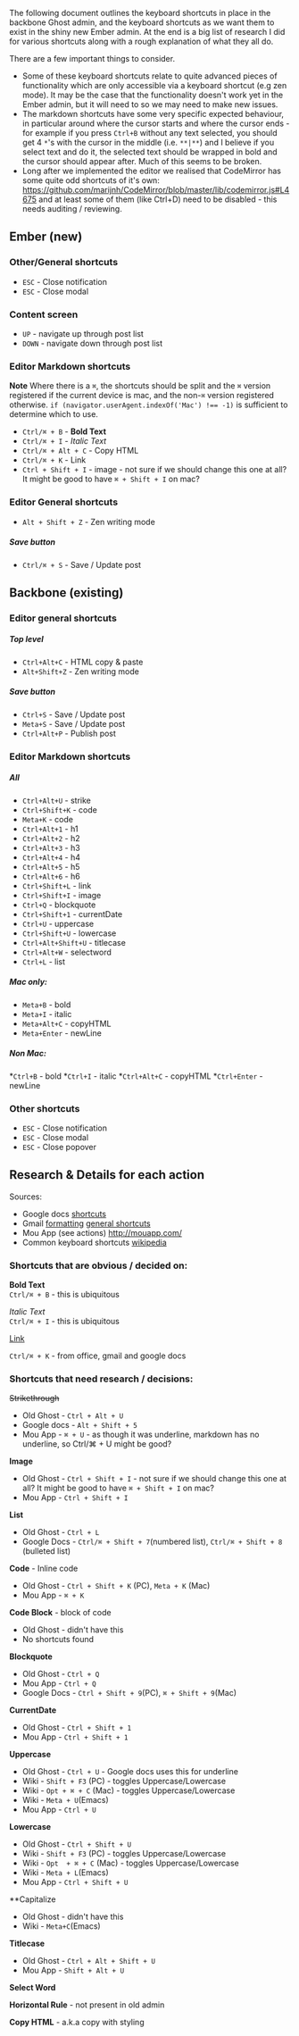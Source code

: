 The following document outlines the keyboard shortcuts in place in the backbone Ghost admin, and the keyboard shortcuts as we want them to exist in the shiny new Ember admin. At the end is a big list of research I did for various shortcuts along with a rough explanation of what they all do.

There are a few important things to consider. 
 * Some of these keyboard shortcuts relate to quite advanced pieces of functionality which are only accessible via a keyboard shortcut (e.g zen mode). It may be the case that the functionality doesn't work yet in the Ember admin, but it will need to so we may need to make new issues.
 * The markdown shortcuts have some very specific expected behaviour, in particular around where the cursor starts and where the cursor ends - for example if you press `Ctrl+B` without any text selected, you should get 4 `*`'s with the cursor in the middle (i.e. `**|**`) and I believe if you select text and do it, the selected text should be wrapped in bold and the cursor should appear after. Much of this seems to be broken.
 * Long after we implemented the editor we realised that CodeMirror has some quite odd shortcuts of it's own: https://github.com/marijnh/CodeMirror/blob/master/lib/codemirror.js#L4675 and at least some of them (like Ctrl+D) need to be disabled - this needs auditing / reviewing.

## Ember (new)

### Other/General shortcuts
* `ESC` - Close notification
* `ESC` - Close modal

### Content screen

* `UP` - navigate up through post list
* `DOWN` - navigate down through post list

### Editor Markdown shortcuts
**Note** Where there is a `⌘`, the shortcuts should be split and the `⌘` version registered if the current device is mac, and the non-`⌘` version registered otherwise. `if (navigator.userAgent.indexOf('Mac') !== -1)` is sufficient to determine which to use.

* `Ctrl/⌘ + B` - **Bold Text** 
* `Ctrl/⌘ + I` - *Italic Text*
* `Ctrl/⌘ + Alt + C` - Copy HTML
* `Ctrl/⌘ + K` - Link
* `Ctrl + Shift + I` - image - not sure if we should change this one at all? It might be good to have `⌘ + Shift + I` on mac?


### Editor General shortcuts 
* `Alt + Shift + Z` - Zen writing mode

##### Save button 
* `Ctrl/⌘ + S` - Save / Update post


## Backbone (existing)

### Editor general shortcuts
##### Top level
* `Ctrl+Alt+C` - HTML copy & paste
* `Alt+Shift+Z` - Zen writing mode
##### Save button 
* `Ctrl+S` - Save / Update post
* `Meta+S` - Save / Update post
* `Ctrl+Alt+P` - Publish post

### Editor Markdown shortcuts
##### All
* `Ctrl+Alt+U` - strike
* `Ctrl+Shift+K` - code
* `Meta+K` - code
* `Ctrl+Alt+1` - h1
* `Ctrl+Alt+2` - h2
* `Ctrl+Alt+3` - h3
* `Ctrl+Alt+4` - h4
* `Ctrl+Alt+5` - h5
* `Ctrl+Alt+6` - h6
* `Ctrl+Shift+L` - link
* `Ctrl+Shift+I` - image
* `Ctrl+Q` - blockquote
* `Ctrl+Shift+1` - currentDate
* `Ctrl+U` - uppercase
* `Ctrl+Shift+U` - lowercase
* `Ctrl+Alt+Shift+U` - titlecase
* `Ctrl+Alt+W` - selectword
* `Ctrl+L` - list

##### Mac only:
* `Meta+B` - bold
* `Meta+I` - italic
* `Meta+Alt+C` - copyHTML
* `Meta+Enter` - newLine

##### Non Mac:
*`Ctrl+B` - bold
*`Ctrl+I` - italic
*`Ctrl+Alt+C` - copyHTML
*`Ctrl+Enter` - newLine

### Other shortcuts
* `ESC` - Close notification
* `ESC` - Close modal
* `ESC` - Close popover


## Research & Details for each action

Sources:
* Google docs [shortcuts](https://support.google.com/docs/answer/179738?hl=en)
* Gmail [formatting](https://support.google.com/mail/answer/8260?authuser=2) [general shortcuts](https://support.google.com/mail/answer/6594?authuser=2)
* Mou App (see actions) http://mouapp.com/
* Common keyboard shortcuts [wikipedia](http://en.wikipedia.org/wiki/Table_of_keyboard_shortcuts)

### Shortcuts that are obvious / decided on:

**Bold Text**  
`Ctrl/⌘ + B` - this is ubiquitous

*Italic Text*  
`Ctrl/⌘ + I` - this is ubiquitous

[Link](http://example.com)

`Ctrl/⌘ + K` - from office, gmail and google docs

### Shortcuts that need research / decisions:

~~Strikethrough~~

* Old Ghost - `Ctrl + Alt + U`
* Google docs - `Alt + Shift + 5`
* Mou App - `⌘ + U` - as though it was underline, markdown has no underline, so Ctrl/⌘ + U might be good?

**Image**

* Old Ghost - `Ctrl + Shift + I` - not sure if we should change this one at all? It might be good to have `⌘ + Shift + I` on mac?
* Mou App - `Ctrl + Shift + I`

**List**

* Old Ghost - `Ctrl + L`
* Google Docs - `Ctrl/⌘ + Shift + 7`(numbered list), `Ctrl/⌘ + Shift + 8` (bulleted list)

**Code** - Inline code

* Old Ghost - `Ctrl + Shift + K` (PC), `Meta + K` (Mac)
* Mou App - `⌘ + K` 

**Code Block** - block of code 

* Old Ghost - didn't have this
* No shortcuts found

**Blockquote**
* Old Ghost - `Ctrl + Q`
* Mou App - `Ctrl + Q`
* Google Docs - `Ctrl + Shift + 9`(PC), `⌘ + Shift + 9`(Mac)

**CurrentDate**
* Old Ghost - `Ctrl + Shift + 1`
* Mou App - `Ctrl + Shift + 1`

**Uppercase**
* Old Ghost - `Ctrl + U` - Google docs uses this for underline
* Wiki - `Shift + F3` (PC) - toggles Uppercase/Lowercase 
* Wiki - `Opt + ⌘ + C` (Mac) - toggles Uppercase/Lowercase 
* Wiki - `Meta + U`(Emacs)
* Mou App - `Ctrl + U`

**Lowercase**
* Old Ghost - `Ctrl + Shift + U`
* Wiki - `Shift + F3` (PC) - toggles Uppercase/Lowercase 
* Wiki - `Opt  + ⌘ + C` (Mac) - toggles Uppercase/Lowercase 
* Wiki - `Meta + L`(Emacs)
* Mou App - `Ctrl + Shift + U`

**Capitalize 
* Old Ghost - didn't have this
* Wiki - `Meta+C`(Emacs)

**Titlecase**
* Old Ghost - `Ctrl + Alt + Shift + U`
* Mou App - `Shift + Alt + U`

**Select Word**

**Horizontal Rule** - not present in old admin

**Copy HTML** - a.k.a copy with styling